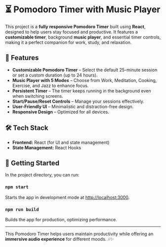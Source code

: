 # ⏳ Pomodoro Timer with Music Player  

This project is a **fully responsive Pomodoro Timer** built using **React**, designed to help users stay focused and productive. It features a **customizable timer**, background **music player**, and essential timer controls, making it a perfect companion for work, study, and relaxation. 

## 🎯 Features  

- **Customizable Pomodoro Timer** – Select the default 25-minute session or set a custom duration (up to 24 hours).  
- **Music Player with 5 Modes** – Choose from Work, Meditation, Cooking, Exercise, and Jazz to enhance focus.  
- **Persistent Timer** – The timer keeps running in the background even when switching screens.  
- **Start/Pause/Reset Controls** – Manage your sessions effectively.  
- **User-Friendly UI** – Minimalistic and distraction-free design.  
- **Responsive Design** – Optimized for all devices.  

## 🛠 Tech Stack  

- **Frontend:** React (for UI and state management)    
- **State Management:** React Hooks  

## 🚀 Getting Started  

In the project directory, you can run:  

### `npm start`  
Starts the app in development mode at [http://localhost:3000](http://localhost:3000).  

### `npm run build`  
Builds the app for production, optimizing performance.  

---

This Pomodoro Timer helps users maintain productivity while offering an **immersive audio experience** for different moods. 🎶✨
